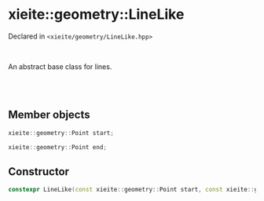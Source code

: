 # xieite::geometry::LineLike
Declared in `<xieite/geometry/LineLike.hpp>`

<br/>

An abstract base class for lines.

<br/><br/>

## Member objects
```cpp
xieite::geometry::Point start;
```
```cpp
xieite::geometry::Point end;
```

## Constructor
```cpp
constexpr LineLike(const xieite::geometry::Point start, const xieite::geometry::Point end) noexcept;
```
